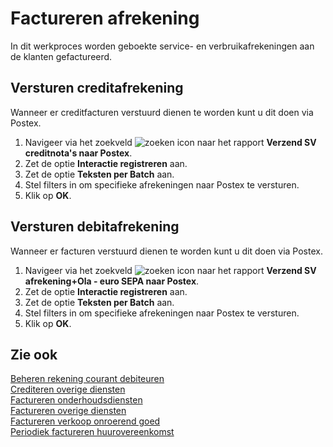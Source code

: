 # Factureren afrekening

In dit werkproces worden geboekte service- en verbruikafrekeningen aan de klanten gefactureerd.

## Versturen creditafrekening

Wanneer er creditfacturen verstuurd dienen te worden kunt u dit doen via Postex.

1. Navigeer via het zoekveld ![zoeken icon](/assets/images/zoeken.png "zoeken icon") naar het rapport **Verzend SV creditnota's naar Postex**. 
2. Zet de optie **Interactie registreren** aan.
3. Zet de optie **Teksten per Batch** aan. 
4. Stel filters in om specifieke afrekeningen naar Postex te versturen. 
5. Klik op **OK**.

## Versturen debitafrekening

Wanneer er facturen verstuurd dienen te worden kunt u dit doen via Postex.

1. Navigeer via het zoekveld ![zoeken icon](/assets/images/zoeken.png "zoeken icon") naar het rapport **Verzend SV afrekening+Ola - euro SEPA naar Postex**. 
2. Zet de optie **Interactie registreren** aan. 
3. Zet de optie **Teksten per Batch** aan. 
4. Stel filters in om specifieke afrekeningen naar Postex te versturen. 
5. Klik op **OK**.

## Zie ook

[Beheren rekening courant debiteuren](../beheren-rekening-courant-debiteuren/)  
[Crediteren overige diensten](../crediteren-overige-diensten/)  
[Factureren onderhoudsdiensten](../factureren-onderhoudsdiensten/)  
[Factureren overige diensten](../factureren-overige-diensten/)  
[Factureren verkoop onroerend goed](../factureren-verkoop-onroerend-goed/)  
[Periodiek factureren huurovereenkomst](../periodiek-factureren-huurovereenkomst/)  
